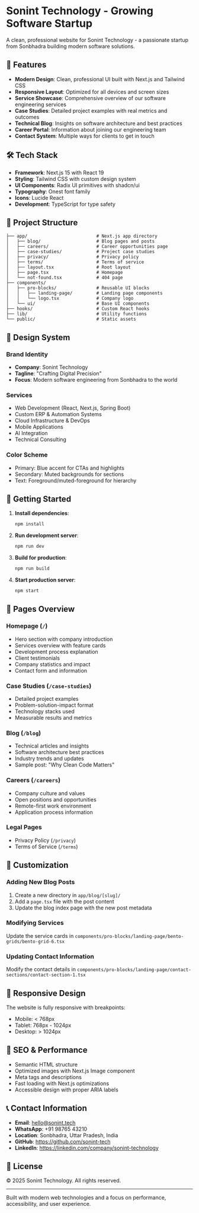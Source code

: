 # Sonint Technology - Growing Software Startup

A clean, professional website for Sonint Technology - a passionate startup from Sonbhadra building modern software solutions.

## 🚀 Features

- **Modern Design**: Clean, professional UI built with Next.js and Tailwind CSS
- **Responsive Layout**: Optimized for all devices and screen sizes
- **Service Showcase**: Comprehensive overview of our software engineering services
- **Case Studies**: Detailed project examples with real metrics and outcomes
- **Technical Blog**: Insights on software architecture and best practices
- **Career Portal**: Information about joining our engineering team
- **Contact System**: Multiple ways for clients to get in touch

## 🛠 Tech Stack

- **Framework**: Next.js 15 with React 19
- **Styling**: Tailwind CSS with custom design system
- **UI Components**: Radix UI primitives with shadcn/ui
- **Typography**: Onest font family
- **Icons**: Lucide React
- **Development**: TypeScript for type safety

## 📁 Project Structure

```
├── app/                          # Next.js app directory
│   ├── blog/                     # Blog pages and posts
│   ├── careers/                  # Career opportunities page
│   ├── case-studies/             # Project case studies
│   ├── privacy/                  # Privacy policy
│   ├── terms/                    # Terms of service
│   ├── layout.tsx                # Root layout
│   ├── page.tsx                  # Homepage
│   └── not-found.tsx             # 404 page
├── components/
│   ├── pro-blocks/               # Reusable UI blocks
│   │   ├── landing-page/         # Landing page components
│   │   └── logo.tsx              # Company logo
│   └── ui/                       # Base UI components
├── hooks/                        # Custom React hooks
├── lib/                          # Utility functions
└── public/                       # Static assets
```

## 🎨 Design System

### Brand Identity
- **Company**: Sonint Technology
- **Tagline**: "Crafting Digital Precision"
- **Focus**: Modern software engineering from Sonbhadra to the world

### Services
- Web Development (React, Next.js, Spring Boot)
- Custom ERP & Automation Systems
- Cloud Infrastructure & DevOps
- Mobile Applications
- AI Integration
- Technical Consulting

### Color Scheme
- Primary: Blue accent for CTAs and highlights
- Secondary: Muted backgrounds for sections
- Text: Foreground/muted-foreground for hierarchy

## 🚀 Getting Started

1. **Install dependencies**:
   ```bash
   npm install
   ```

2. **Run development server**:
   ```bash
   npm run dev
   ```

3. **Build for production**:
   ```bash
   npm run build
   ```

4. **Start production server**:
   ```bash
   npm start
   ```

## 📄 Pages Overview

### Homepage (`/`)
- Hero section with company introduction
- Services overview with feature cards
- Development process explanation
- Client testimonials
- Company statistics and impact
- Contact form and information

### Case Studies (`/case-studies`)
- Detailed project examples
- Problem-solution-impact format
- Technology stacks used
- Measurable results and metrics

### Blog (`/blog`)
- Technical articles and insights
- Software architecture best practices
- Industry trends and updates
- Sample post: "Why Clean Code Matters"

### Careers (`/careers`)
- Company culture and values
- Open positions and opportunities
- Remote-first work environment
- Application process information

### Legal Pages
- Privacy Policy (`/privacy`)
- Terms of Service (`/terms`)

## 🔧 Customization

### Adding New Blog Posts
1. Create a new directory in `app/blog/[slug]/`
2. Add a `page.tsx` file with the post content
3. Update the blog index page with the new post metadata

### Modifying Services
Update the service cards in `components/pro-blocks/landing-page/bento-grids/bento-grid-6.tsx`

### Updating Contact Information
Modify the contact details in `components/pro-blocks/landing-page/contact-sections/contact-section-1.tsx`

## 📱 Responsive Design

The website is fully responsive with breakpoints:
- Mobile: < 768px
- Tablet: 768px - 1024px
- Desktop: > 1024px

## 🎯 SEO & Performance

- Semantic HTML structure
- Optimized images with Next.js Image component
- Meta tags and descriptions
- Fast loading with Next.js optimizations
- Accessible design with proper ARIA labels

## 📞 Contact Information

- **Email**: hello@sonint.tech
- **WhatsApp**: +91 98765 43210
- **Location**: Sonbhadra, Uttar Pradesh, India
- **GitHub**: https://github.com/sonint-tech
- **LinkedIn**: https://linkedin.com/company/sonint-technology

## 📄 License

© 2025 Sonint Technology. All rights reserved.

---

Built with modern web technologies and a focus on performance, accessibility, and user experience.